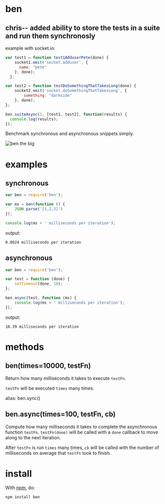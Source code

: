 
ben
===

chris-- added ability to store the tests in a suite and run them synchronosly
-------

example with socket.io:

````javascript
var test1 = function test1AdduserPete(done) {
    socket1.emit('socket.adduser', {
      name: "pete"
    }, done);
  };

var test2 = function testDoSomethingThatTakesLong(done) {
	socket2.emit('socket.doSomethingThatTakesLong', {
		something: "darkside"
	}, done);
};

ben.suiteAsync(1, [test1, test2], function(results) {
  console.log(results);
});
````

Benchmark synchronous and asynchronous snippets simply.

![ben the big](http://substack.net/images/ben.png)

examples
========

synchronous
-----------

````javascript
var ben = require('ben');

var ms = ben(function () {
    JSON.parse('[1,2,3]')
});

console.log(ms + ' milliseconds per iteration');
````

output:

    0.0024 milliseconds per iteration

asynchronous
------------

````javascript
var ben = require('ben');

var test = function (done) {
    setTimeout(done, 10);
};

ben.async(test, function (ms) {
    console.log(ms + ' milliseconds per iteration');
});
````

output:

    10.39 milliseconds per iteration

methods
=======

ben(times=10000, testFn)
------------------------

Return how many milliseconds it takes to execute `testFn`.

`testFn` will be executed `times` many times.

alias: ben.sync()

ben.async(times=100, testFn, cb)
--------------------------------

Compute how many milliseconds it takes to complete the asynchronous function
`testFn`. `testFn(done)` will be called with a `done` callback to move along to
the next iteration.

After `testFn` is run `times` many times, `cb` will be called with the number of
milliseconds on average that `testFn` took to finish.

install
=======

With [npm](http://npmjs.org), do:

    npm install ben
